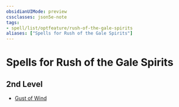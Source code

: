 ```yaml
---
obsidianUIMode: preview
cssclasses: json5e-note
tags:
- spell/list/optfeature/rush-of-the-gale-spirits
aliases: ["Spells for Rush of the Gale Spirits"]
---
```

# Spells for Rush of the Gale Spirits

## 2nd Level

- [Gust of Wind](gust-of-wind "PHB")